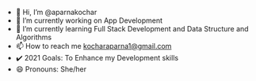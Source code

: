- 👋 Hi, I’m @aparnakochar
- 👀 I’m currently working on App Development
- 🌱 I’m currently learning Full Stack Development and Data Structure and Algorithms
- 📫 How to reach me kocharaparna1@gmail.com
- ✔️ 2021 Goals: To Enhance my Development skills
- 😄 Pronouns: She/her

<!---
I am a computer geek who is a learning enthusiast, that keeps enhancing his skills and learning new tech to solve real-life problems.
--->
